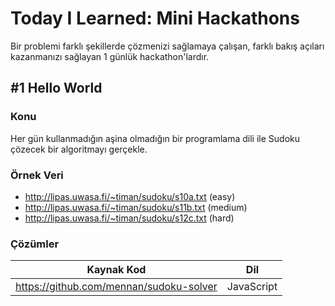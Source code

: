 # Today I Learned: Mini Hackathons
Bir problemi farklı şekillerde çözmenizi sağlamaya çalışan, farklı bakış açıları kazanmanızı sağlayan 1 günlük hackathon'lardır.

## #1 Hello World
### Konu
Her gün kullanmadığın aşina olmadığın bir programlama dili ile Sudoku çözecek bir algoritmayı gerçekle.

### Örnek Veri
* http://lipas.uwasa.fi/~timan/sudoku/s10a.txt (easy)
* http://lipas.uwasa.fi/~timan/sudoku/s11b.txt (medium)
* http://lipas.uwasa.fi/~timan/sudoku/s12c.txt (hard)

### Çözümler
| Kaynak Kod    | Dil           |
| ------------- |:-------------:|
|https://github.com/mennan/sudoku-solver|JavaScript|
